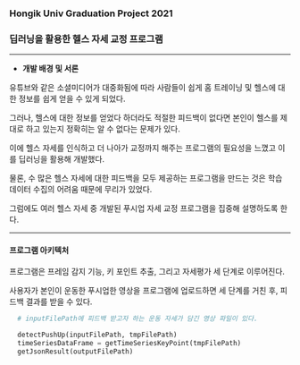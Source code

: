 ### Hongik Univ Graduation Project 2021
###             딥러닝을 활용한 헬스 자세 교정 프로그램

***

+ **개발 배경 및 서론**

유튜브와 같은 소셜미디어가 대중화됨에 따라 사람들이 쉽게 홈 트레이닝 및 헬스에 대한 정보를 쉽게 얻을 수 있게 되었다.

그러나, 헬스에 대한 정보를 얻었다 하더라도 적절한 피드백이 없다면 본인이 헬스를 제대로 하고 있는지 정확히는 알 수 없다는 문제가 있다.

이에 헬스 자세를 인식하고 더 나아가 교정까지 해주는 프로그램의 필요성을 느꼈고 이를 딥러닝을 활용해 개발했다.

물론, 수 많은 헬스 자세에 대한 피드백을 모두 제공하는 프로그램을 만드는 것은 학습 데이터 수집의 어려움 때문에 무리가 있었다.

그럼에도 여러 헬스 자세 중 개발된 푸시업 자세 교정 프로그램을 집중해 설명하도록 한다.

***

#### 프로그램 아키텍처

프로그램은 프레임 감지 기능, 키 포인트 추출, 그리고 자세평가 세 단계로 이루어진다.

사용자가 본인이 운동한 푸시업한 영상을 프로그램에 업로드하면 세 단계를 거친 후, 피드백 결과를 받을 수 있다.

```python
  # inputFilePath에 피드백 받고자 하는 운동 자세가 담긴 영상 파일이 있다.

  detectPushUp(inputFilePath, tmpFilePath) 
  timeSeriesDataFrame = getTimeSeriesKeyPoint(tmpFilePath)
  getJsonResult(outputFilePath)
```
  
  
